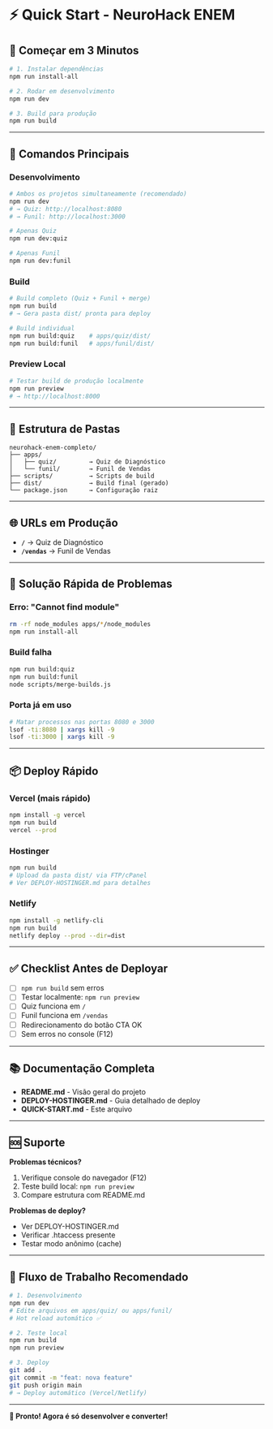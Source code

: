 # ⚡ Quick Start - NeuroHack ENEM

## 🚀 Começar em 3 Minutos

```bash
# 1. Instalar dependências
npm run install-all

# 2. Rodar em desenvolvimento
npm run dev

# 3. Build para produção
npm run build
```

---

## 📝 Comandos Principais

### Desenvolvimento

```bash
# Ambos os projetos simultaneamente (recomendado)
npm run dev
# → Quiz: http://localhost:8080
# → Funil: http://localhost:3000

# Apenas Quiz
npm run dev:quiz

# Apenas Funil
npm run dev:funil
```

### Build

```bash
# Build completo (Quiz + Funil + merge)
npm run build
# → Gera pasta dist/ pronta para deploy

# Build individual
npm run build:quiz    # apps/quiz/dist/
npm run build:funil   # apps/funil/dist/
```

### Preview Local

```bash
# Testar build de produção localmente
npm run preview
# → http://localhost:8000
```

---

## 📂 Estrutura de Pastas

```
neurohack-enem-completo/
├── apps/
│   ├── quiz/         → Quiz de Diagnóstico
│   └── funil/        → Funil de Vendas
├── scripts/          → Scripts de build
├── dist/             → Build final (gerado)
└── package.json      → Configuração raiz
```

---

## 🌐 URLs em Produção

- **`/`** → Quiz de Diagnóstico
- **`/vendas`** → Funil de Vendas

---

## 🐛 Solução Rápida de Problemas

### Erro: "Cannot find module"
```bash
rm -rf node_modules apps/*/node_modules
npm run install-all
```

### Build falha
```bash
npm run build:quiz
npm run build:funil
node scripts/merge-builds.js
```

### Porta já em uso
```bash
# Matar processos nas portas 8080 e 3000
lsof -ti:8080 | xargs kill -9
lsof -ti:3000 | xargs kill -9
```

---

## 📦 Deploy Rápido

### Vercel (mais rápido)
```bash
npm install -g vercel
npm run build
vercel --prod
```

### Hostinger
```bash
npm run build
# Upload da pasta dist/ via FTP/cPanel
# Ver DEPLOY-HOSTINGER.md para detalhes
```

### Netlify
```bash
npm install -g netlify-cli
npm run build
netlify deploy --prod --dir=dist
```

---

## ✅ Checklist Antes de Deployar

- [ ] `npm run build` sem erros
- [ ] Testar localmente: `npm run preview`
- [ ] Quiz funciona em `/`
- [ ] Funil funciona em `/vendas`
- [ ] Redirecionamento do botão CTA OK
- [ ] Sem erros no console (F12)

---

## 📚 Documentação Completa

- **README.md** - Visão geral do projeto
- **DEPLOY-HOSTINGER.md** - Guia detalhado de deploy
- **QUICK-START.md** - Este arquivo

---

## 🆘 Suporte

**Problemas técnicos?**
1. Verifique console do navegador (F12)
2. Teste build local: `npm run preview`
3. Compare estrutura com README.md

**Problemas de deploy?**
- Ver DEPLOY-HOSTINGER.md
- Verificar .htaccess presente
- Testar modo anônimo (cache)

---

## 🎯 Fluxo de Trabalho Recomendado

```bash
# 1. Desenvolvimento
npm run dev
# Edite arquivos em apps/quiz/ ou apps/funil/
# Hot reload automático ✅

# 2. Teste local
npm run build
npm run preview

# 3. Deploy
git add .
git commit -m "feat: nova feature"
git push origin main
# → Deploy automático (Vercel/Netlify)
```

---

**🚀 Pronto! Agora é só desenvolver e converter!**

